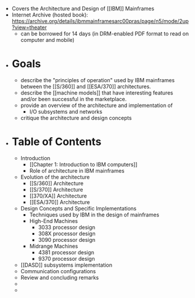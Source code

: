 - Covers the Architecture and Design of [[IBM]] Mainframes
- Internet Archive (hosted book): https://archive.org/details/ibmmainframesarc00pras/page/n5/mode/2up?view=theater
	- can be borrowed for 14 days (in DRM-enabled PDF format to read on computer and mobile)
- # Goals
	- describe the "principles of operation" used by IBM mainframes between the [[S/360]] and [[ESA/370]] architectures.
	- describe the [[machine models]] that have interesting features and/or been successful in the marketplace.
	- provide an overview of the architecture and implementation of
		- I/O subsystems and networks
	- critique the architecture and design concepts
- # Table of Contents
	- Introduction
		- [[Chapter 1: Introduction to IBM computers]]
		- Role of architecture in IBM mainframes
	- Evolution of the architecture
		- [[S/360]] Architecture
		- [[S/370]] Architecture
		- [[370/XA]] Architecture
		- [[ESA/370]] Architecture
	- Design Concepts and Specific Implementations
		- Techniques used by IBM in the design of mainframes
		- High-End Machines
			- 3033 processor design
			- 308X processor design
			- 3090 processor design
		- Midrange Machines
			- 4381 processor design
			- 9370 processor design
	- [[DASD]] subsystems implementation
	- Communication configurations
	- Review and concluding remarks
	-
	-
